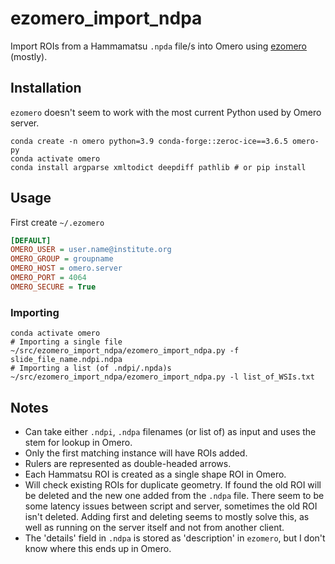 # ezomero_import_ndpa
Import ROIs from a Hammamatsu `.npda` file/s into Omero using [ezomero](https://github.com/TheJacksonLaboratory/ezomero?tab=readme-ov-file) (mostly).

## Installation 
`ezomero` doesn't seem to work with the most current Python used by Omero server.
```Shell
conda create -n omero python=3.9 conda-forge::zeroc-ice==3.6.5 omero-py
conda activate omero
conda install argparse xmltodict deepdiff pathlib # or pip install
```
## Usage
First create `~/.ezomero`
```INI
[DEFAULT]
OMERO_USER = user.name@institute.org
OMERO_GROUP = groupname
OMERO_HOST = omero.server
OMERO_PORT = 4064
OMERO_SECURE = True
```

### Importing
```Shell
conda activate omero
# Importing a single file
~/src/ezomero_import_ndpa/ezomero_import_ndpa.py -f slide_file_name.ndpi.ndpa
# Importing a list (of .ndpi/.npda)s
~/src/ezomero_import_ndpa/ezomero_import_ndpa.py -l list_of_WSIs.txt
```


## Notes
- Can take either `.ndpi`, `.ndpa` filenames (or list of) as input and uses the stem for lookup in Omero.
- Only the first matching instance will have ROIs added.
- Rulers are represented as double-headed arrows.
- Each Hammatsu ROI is created as a single shape ROI in Omero.
- Will check existing ROIs for duplicate geometry. If found the old ROI will be deleted and the new one added from the `.ndpa` file. There seem to be some latency issues between script and server, sometimes the old ROI isn't deleted. Adding first and deleting seems to mostly solve this, as well as running on the server itself and not from another client.
- The 'details' field in `.ndpa` is stored as 'description' in `ezomero`, but I don't know where this ends up in Omero.
  

